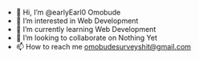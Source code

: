 - 👋 Hi, I’m @earlyEarl0 Omobude
- 👀 I’m interested in Web Development
- 🌱 I’m currently learning Web Development
- 💞️ I’m looking to collaborate on Nothing Yet
- 📫 How to reach me omobudesurveyshit@gmail.com
